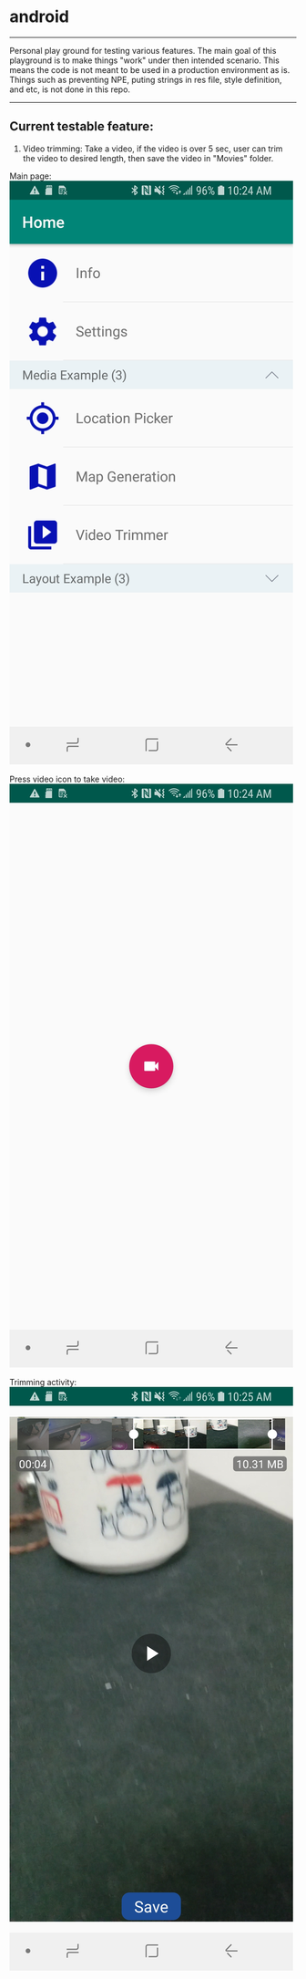 # android
------------------
Personal play ground for testing various features.
The main goal of this playground is to make things "work" under then intended scenario. 
This means the code is not meant to be used in a production environment as is.
Things such as preventing NPE, puting strings in res file, style definition, and etc, is not done in this repo.

------------------
## Current testable feature:
1) Video trimming: Take a video, if the video is over 5 sec, user can trim the video to desired length, then save the video in "Movies" folder.

Main page:
![ScreenShot](https://github.com/frankliang988/android/blob/master/screenShots/Screenshot1.jpg)

Press video icon to take video:
![ScreenShot](https://github.com/frankliang988/android/blob/master/screenShots/Screenshot2.jpg)

Trimming activity:
![ScreenShot](https://github.com/frankliang988/android/blob/master/screenShots/Screenshot3.jpg)
